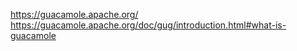 https://guacamole.apache.org/
https://guacamole.apache.org/doc/gug/introduction.html#what-is-guacamole



